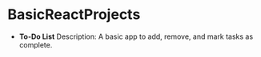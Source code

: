 # BasicReactProjects
*  **To-Do List** Description: A basic app to add, remove, and mark tasks as complete.
